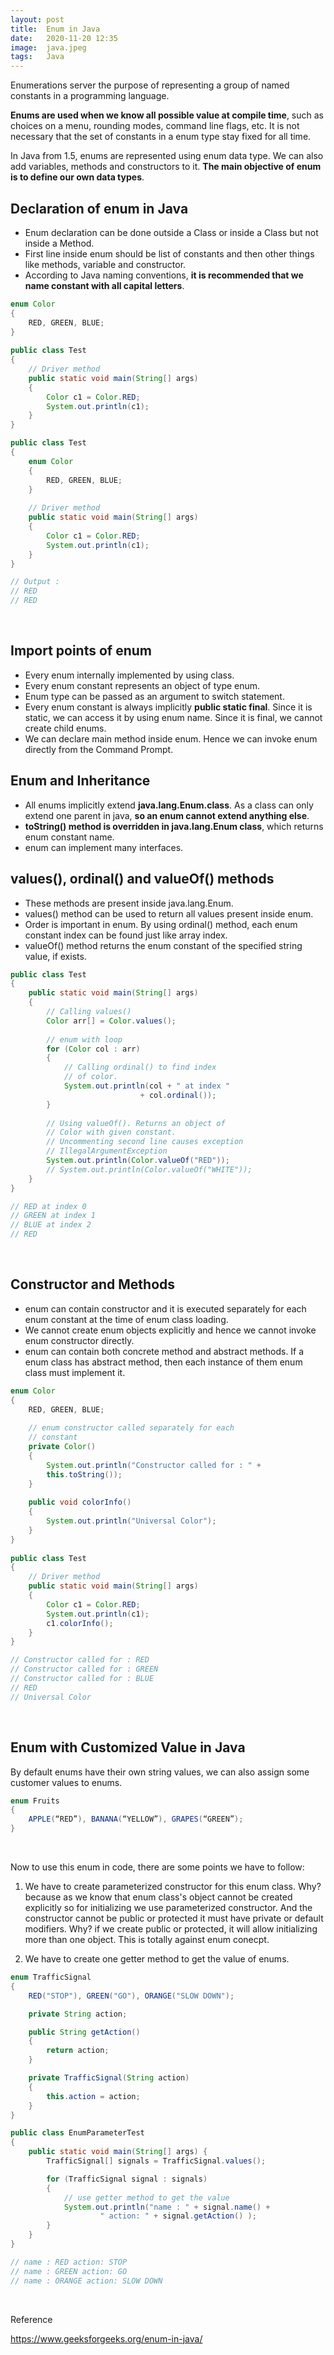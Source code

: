 ```yaml
---
layout: post
title:  Enum in Java
date:   2020-11-20 12:35
image:  java.jpeg
tags:   Java
---
```


Enumerations server the purpose of representing a group of named constants in a programming language.

**Enums are used when we know all possible value at compile time**, such as choices on a menu, rounding modes, command line flags, etc. It is not necessary that the set of constants in a enum type stay fixed for all time.

In Java from 1.5, enums are represented using enum data type. We can also add variables, methods and constructors to it. **The main objective of enum is to define our own data types**.

## Declaration of enum in Java

* Enum declaration can be done outside a Class or inside a Class but not inside a Method.
* First line inside enum should be list of constants and then other things like methods, variable and constructor.
* According to Java naming conventions, **it is recommended that we name constant with all capital letters**.

```java
enum Color 
{ 
    RED, GREEN, BLUE; 
} 
  
public class Test 
{ 
    // Driver method 
    public static void main(String[] args) 
    { 
        Color c1 = Color.RED; 
        System.out.println(c1); 
    } 
}

public class Test 
{ 
    enum Color 
    { 
        RED, GREEN, BLUE; 
    } 
  
    // Driver method 
    public static void main(String[] args) 
    { 
        Color c1 = Color.RED; 
        System.out.println(c1); 
    } 
}

// Output :
// RED
// RED
```

<!-- Line breaks -->
<br />

## Import points of enum

* Every enum internally implemented by using class.
* Every enum constant represents an object of type enum.
* Enum type can be passed as an argument to switch statement.
* Every enum constant is always implicitly **public static final**. Since it is static, we can access it by using enum name. Since it is final, we cannot create child enums.
* We can declare main method inside enum. Hence we can invoke enum directly from the Command Prompt.

## Enum and Inheritance

* All enums implicitly extend **java.lang.Enum.class**. As a class can only extend one parent in java, **so an enum cannot extend anything else**.
* **toString() method is overridden in java.lang.Enum class**, which returns enum constant name.
* enum can implement many interfaces.

## values(), ordinal() and valueOf() methods

* These methods are present inside java.lang.Enum.
* values() method can be used to return all values present inside enum.
* Order is important in enum. By using ordinal() method, each enum constant index can be found just like array index.
* valueOf() method returns the enum constant of the specified string value, if exists.

```java
public class Test 
{ 
    public static void main(String[] args) 
    { 
        // Calling values() 
        Color arr[] = Color.values(); 
  
        // enum with loop 
        for (Color col : arr) 
        { 
            // Calling ordinal() to find index 
            // of color. 
            System.out.println(col + " at index "
                             + col.ordinal()); 
        } 
  
        // Using valueOf(). Returns an object of 
        // Color with given constant. 
        // Uncommenting second line causes exception 
        // IllegalArgumentException 
        System.out.println(Color.valueOf("RED")); 
        // System.out.println(Color.valueOf("WHITE")); 
    } 
}

// RED at index 0
// GREEN at index 1
// BLUE at index 2
// RED
```

<!-- Line breaks -->
<br />

## Constructor and Methods

* enum can contain constructor and it is executed separately for each enum constant at the time of enum class loading.
* We cannot create enum objects explicitly and hence we cannot invoke enum constructor directly.
* enum can contain both concrete method and abstract methods. If a enum class has abstract method, then each instance of them enum class must implement it.

```java
enum Color 
{ 
    RED, GREEN, BLUE; 
  
    // enum constructor called separately for each 
    // constant 
    private Color() 
    { 
        System.out.println("Constructor called for : " + 
        this.toString()); 
    } 
  
    public void colorInfo() 
    { 
        System.out.println("Universal Color"); 
    } 
} 
  
public class Test 
{     
    // Driver method 
    public static void main(String[] args) 
    { 
        Color c1 = Color.RED; 
        System.out.println(c1); 
        c1.colorInfo(); 
    } 
} 

// Constructor called for : RED
// Constructor called for : GREEN
// Constructor called for : BLUE
// RED
// Universal Color
```

<!-- Line breaks -->
<br />

## Enum with Customized Value in Java

By default enums have their own string values, we can also assign some customer values to enums.

```java
enum Fruits
{
    APPLE(“RED”), BANANA(“YELLOW”), GRAPES(“GREEN”);
}
```

<!-- Line breaks -->
<br />

Now to use this enum in code, there are some points we have to follow:

1. We have to create parameterized constructor for this enum class. Why? because as we know that enum class's object cannot be created explicitly so for initializing we use parameterized constructor. And the constructor cannot be public or protected it must have private or default modifiers. Why? if we create public or protected, it will allow initializing more than one object. This is totally against enum conecpt. 

2. We have to create one getter method to get the value of enums.

```java
enum TrafficSignal
{
    RED("STOP"), GREEN("GO"), ORANGE("SLOW DOWN");

    private String action;

    public String getAction()
    {
        return action;
    }

    private TrafficSignal(String action)
    {
        this.action = action;
    }
}

public class EnumParameterTest
{
    public static void main(String[] args) {
        TrafficSignal[] signals = TrafficSignal.values();

        for (TrafficSignal signal : signals)
        {
            // use getter method to get the value
            System.out.println("name : " + signal.name() +
                    " action: " + signal.getAction() );
        }
    }
}

// name : RED action: STOP
// name : GREEN action: GO 
// name : ORANGE action: SLOW DOWN 
```

<!-- Line breaks -->
<br />

Reference

<https://www.geeksforgeeks.org/enum-in-java/>